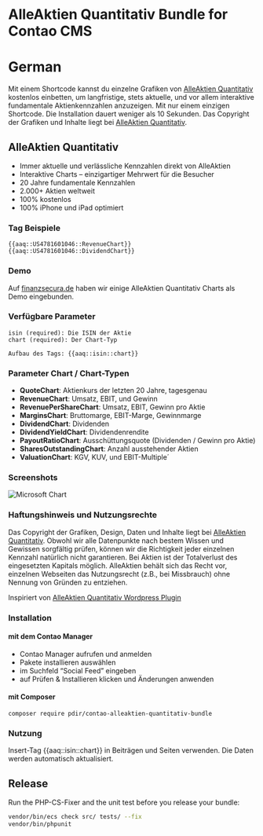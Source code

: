 # AlleAktien Quantitativ Bundle for Contao CMS

# German

Mit einem Shortcode kannst du einzelne Grafiken von [AlleAktien Quantitativ](https://www.alleaktien.de/quantitativ) kostenlos einbetten, um langfristige, stets aktuelle, und vor allem interaktive fundamentale Aktienkennzahlen anzuzeigen. Mit nur einem einzigen Shortcode. Die Installation dauert weniger als 10 Sekunden.
Das Copyright der Grafiken und Inhalte liegt bei [AlleAktien Quantitativ](https://www.alleaktien.de/quantitativ).

## AlleAktien Quantitativ

* Immer aktuelle und verlässliche Kennzahlen direkt von AlleAktien
* Interaktive Charts – einzigartiger Mehrwert für die Besucher
* 20 Jahre fundamentale Kennzahlen
* 2.000+ Aktien weltweit
* 100% kostenlos
* 100% iPhone und iPad optimiert

### Tag Beispiele

```
{{aaq::US4781601046::RevenueChart}}
{{aaq::US4781601046::DividendChart}}
```

### Demo

Auf [finanzsecura.de](https://finanzsecura.de/investieren/monatliche-dividenden-durch-aktien.html) haben wir einige AlleAktien Quantitativ Charts als Demo eingebunden.

### Verfügbare Parameter

```
isin (required): Die ISIN der Aktie
chart (required): Der Chart-Typ

Aufbau des Tags: {{aaq::isin::chart}}
```

### Parameter Chart / Chart-Typen

* **QuoteChart**: Aktienkurs der letzten 20 Jahre, tagesgenau
* **RevenueChart**: Umsatz, EBIT, und Gewinn
* **RevenuePerShareChart**: Umsatz, EBIT, Gewinn pro Aktie
* **MarginsChart**: Bruttomarge, EBIT-Marge, Gewinnmarge
* **DividendChart**: Dividenden
* **DividendYieldChart**: Dividendenrendite
* **PayoutRatioChart**: Ausschüttungsquote (Dividenden / Gewinn pro Aktie)
* **SharesOutstandingChart**: Anzahl ausstehender Aktien
* **ValuationChart**: KGV, KUV, und EBIT-Multiple´



### Screenshots

![Microsoft Chart](https://ps.w.org/alleaktien-quantitativ/assets/screenshot-1.png?rev=2446231)

### Haftungshinweis und Nutzungsrechte

Das Copyright der Grafiken, Design, Daten und Inhalte liegt bei [AlleAktien Quantitativ](https://www.alleaktien.de/quantitativ). Obwohl wir alle Datenpunkte nach bestem Wissen und Gewissen sorgfältig prüfen, können wir die Richtigkeit jeder einzelnen Kennzahl natürlich nicht garantieren. Bei Aktien ist der Totalverlust des eingesetzten Kapitals möglich. AlleAktien behält sich das Recht vor, einzelnen Webseiten das Nutzungsrecht (z.B., bei Missbrauch) ohne Nennung von Gründen zu entziehen.

Inspiriert von [AlleAktien Quantitativ Wordpress Plugin](https://wordpress.org/plugins/alleaktien-quantitativ/)

### Installation

#### mit dem Contao Manager

* Contao Manager aufrufen und anmelden  
* Pakete installieren auswählen  
* im Suchfeld “Social Feed” eingeben  
* auf Prüfen & Installieren klicken und Änderungen anwenden  


#### mit Composer

    composer require pdir/contao-alleaktien-quantitativ-bundle

### Nutzung

Insert-Tag {{aaq::isin::chart}} in Beiträgen und Seiten verwenden. Die Daten werden automatisch aktualisiert.

## Release

Run the PHP-CS-Fixer and the unit test before you release your bundle:

```bash
vendor/bin/ecs check src/ tests/ --fix
vendor/bin/phpunit
```
